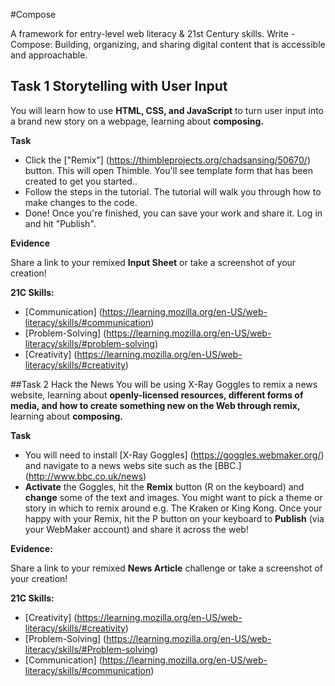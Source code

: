 #Compose

A framework for entry-level web literacy & 21st Century skills. Write - Compose: Building, organizing, and sharing digital content that is accessible and approachable.

## Task 1 Storytelling with User Input
You will learn how to use **HTML, CSS, and JavaScript** to turn user input into a brand new story on a webpage, learning about **composing.**

**Task**
* Click the ["Remix"] (https://thimbleprojects.org/chadsansing/50670/) button. This will open Thimble. You'll see template form that has been created to get you started..
* Follow the steps in the tutorial. The tutorial will walk you through how to make changes to the code.
* Done! Once you're finished, you can save your work and share it. Log in and hit "Publish".

**Evidence**

Share a link to your remixed **Input Sheet** or take a screenshot of your creation!

**21C Skills:**

* [Communication] (https://learning.mozilla.org/en-US/web-literacy/skills/#communication)
* [Problem-Solving] (https://learning.mozilla.org/en-US/web-literacy/skills/#problem-solving)
* [Creativity] (https://learning.mozilla.org/en-US/web-literacy/skills/#creativity)

##Task 2 Hack the News
You will be using X-Ray Goggles to remix a news website, learning about **openly-licensed resources, different forms of media, and how to create something new on the Web through remix,** learning about **composing.**

**Task**

* You will need to install [X-Ray Goggles] (https://goggles.webmaker.org/) and navigate to a news webs site such as the [BBC.] (http://www.bbc.co.uk/news)
* **Activate** the Goggles, hit the **Remix** button (R on the keyboard) and **change** some of the text and images. You might want to pick a theme or story in which to remix around e.g. The Kraken or King Kong.
Once your happy with your Remix, hit the P button on your keyboard to **Publish** (via your WebMaker account) and share it across the web!

**Evidence:**

Share a link to your remixed **News Article** challenge or take a screenshot of your creation!

**21C Skills:**

* [Creativity] (https://learning.mozilla.org/en-US/web-literacy/skills/#creativity)
* [Problem-Solving] (https://learning.mozilla.org/en-US/web-literacy/skills/#Problem-solving)
* [Communication] (https://learning.mozilla.org/en-US/web-literacy/skills/#communication)
